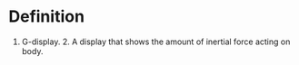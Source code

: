 # Definition

1.  G-display. 2. A display that shows the amount of inertial force
    acting on body.
